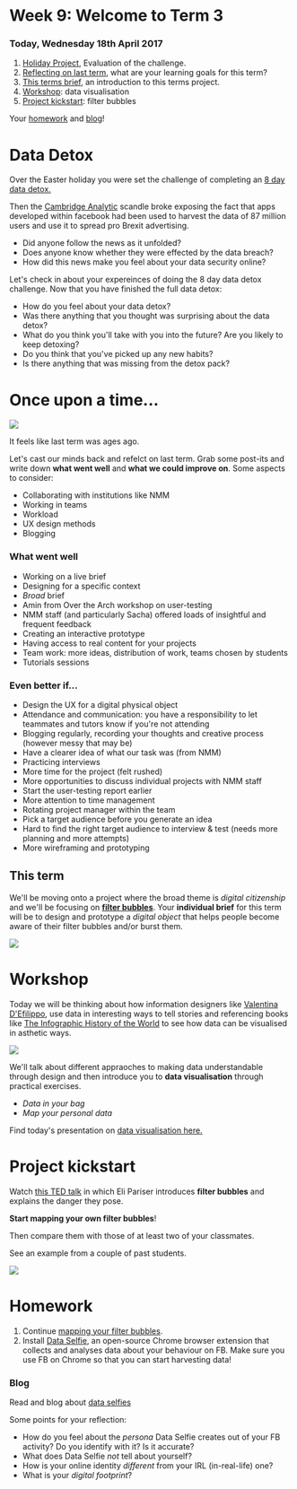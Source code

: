 # Week 9: Welcome to Term 3

### Today, Wednesday 18th April 2017

1. [Holiday Project](#data-detox), Evaluation of the challenge. 
2. [Reflecting on last term](#once-upon-a-time), what are your learning goals for this term?
3. [This terms brief](#this-term), an introduction to this terms project. 
3. [Workshop](#workshop): data visualisation
4. [Project kickstart](#project-kickstart): filter bubbles

Your [homework](#homework) and [blog](#blog)!

# Data Detox

Over the Easter holiday you were set the challenge of completing an [8 day data detox.](https://datadetox.myshadow.org/detox)

Then the [Cambridge Analytic](https://www.theguardian.com/news/series/cambridge-analytica-files) scandle broke exposing the fact that apps developed within facebook had been used to harvest the data of 87 million users and use it to spread pro Brexit advertising. 

* Did anyone follow the news as it unfolded? 
* Does anyone know whether they were effected by the data breach? 
* How did this news make you feel about your data security online?

Let's check in about your expereinces of doing the 8 day data detox challenge. Now that you have finished the full data detox: 

* How do you feel about your data detox?
* Was there anything that you thought was surprising about the data detox? 
* What do you think you'll take with you into the future? Are you likely to keep detoxing? 
* Do you think that you've picked up any new habits? 
* Is there anything that was missing from the detox pack? 


# Once upon a time...

![](https://github.com/RavensbourneWebMedia/UX-design/blob/2018/sessions/09/assets/nmm.jpg)

It feels like last term was ages ago. 

Let's cast our minds back and refelct on last term. Grab some post-its and write down **what went well** and **what we could improve on**. Some aspects to consider:

* Collaborating with institutions like NMM
* Working in teams
* Workload
* UX design methods
* Blogging

### What went well

* Working on a live brief
* Designing for a specific context
* *Broad* brief
* Amin from Over the Arch workshop on user-testing
* NMM staff (and particularly Sacha) offered loads of insightful and frequent feedback
* Creating an interactive prototype
* Having access to real content for your projects
* Team work: more ideas, distribution of work, teams chosen by students
* Tutorials sessions

### Even better if...

* Design the UX for a digital physical object
* Attendance and communication: you have a responsibility to let teammates and tutors know if you're not attending
* Blogging regularly, recording your thoughts and creative process (however messy that may be) 
* Have a clearer idea of what our task was (from NMM)
* Practicing interviews
* More time for the project (felt rushed)
* More opportunities to discuss individual projects with NMM staff
* Start the user-testing report earlier
* More attention to time management
* Rotating project manager within the team
* Pick a target audience before you generate an idea
* Hard to find the right target audience to interview & test (needs more planning and more attempts)
* More wireframing and prototyping

## This term

We'll be moving onto a project where the broad theme is *digital citizenship* and we'll be focusing on **[filter bubbles](../../projects/filter-bubbles)**. Your **individual brief** for this term will be to design and prototype a *digital object* that helps people become aware of their filter bubbles and/or burst them. 

![](../../projects/filter-bubbles/assets/junk-food-analogy.png)

# Workshop

Today we will be thinking about how information designers like [Valentina D'Efilippo](http://www.valentinadefilippo.co.uk/), use data in interesting ways to tell stories and referencing books like [The Infographic History of the World](http://www.valentinadefilippo.co.uk/projects/the-infographic-history-of-the-world/) to see how data can be visualised in asthetic ways. 

[![](assets/infographic-history-of-the-world.jpg)](https://vimeo.com/66145156)

We'll talk about different appraoches to making data understandable through design and then introduce you to **data visualisation** through practical exercises.

* *Data in your bag*  
* *Map your personal data* 

Find today's presentation on [data visualisation here.](https://github.com/RavensbourneWebMedia/UX-design/blob/2018/sessions/09/assets/Intro_To_Data_Visualisation.pdf)

# Project kickstart

Watch [this TED talk](https://www.ted.com/talks/eli_pariser_beware_online_filter_bubbles?language=en#t-53082) in which Eli Pariser introduces **filter bubbles** and explains the danger they pose.

**Start mapping your own filter bubbles**!

Then compare them with those of at least two of your classmates.

See an example from a couple of past students.

![](assets/filter-bubbles-venn-diagram.jpg) 

<!--
Individually, write about Filter Bubbles. Reflect on the concept and document your thought process. You can post pictures of scribbled notes, or jot down notes digitally. It doesn't need to be fleshed out and well written. The main goal here is to record your flow of ideas, not to make it beautiful!

Ideally we'd get a variety of responses, from projects that raise awareness about certain aspects of digital citizenship, to others that get people active in protecting their data or changing their data consumption habits.
-->

# Homework

1. Continue [mapping your filter bubbles](#project-kickstart).
2. Install [Data Selfie](http://dataselfie.it), an open-source Chrome browser extension that collects and analyses data about your behaviour on FB. Make sure you use FB on Chrome so that you can start harvesting data!

### Blog

Read and blog about [data selfies](https://policyreview.info/articles/news/speculative-data-selfies/449)

Some points for your reflection:

* How do you feel about the *persona* Data Selfie creates out of your FB activity? Do you identify with it? Is it accurate?
* What does Data Selfie *not* tell about yourself?
* How is your online identity *different* from your IRL (in-real-life) one?
* What is your *digital footprint*?
